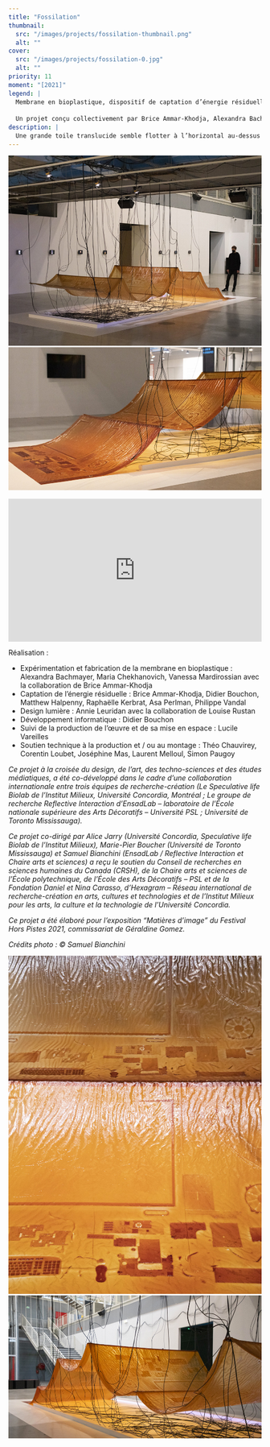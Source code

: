 ```yaml
---
title: "Fossilation"
thumbnail:
  src: "/images/projects/fossilation-thumbnail.png"
  alt: ""
cover:
  src: "/images/projects/fossilation-0.jpg"
  alt: ""
priority: 11
moment: "[2021]"
legend: |
  Membrane en bioplastique, dispositif de captation d’énergie résiduelle du bâtiment en interaction avec la lumière.

  Un projet conçu collectivement par Brice Ammar-Khodja, Alexandra Bachmayer, Samuel Bianchini, Marie-Pier Boucher, Didier Bouchon, Maria Chekhanovich, Matthew Halpenny, Alice Jarry, Raphaëlle Kerbrat, Annie Leuridan, Vanessa Mardirossian, Asa Perlman, Philippe Vandal, Lucile Vareilles."
description: |
  Une grande toile translucide semble flotter à l’horizontal au-dessus du sol. Sa couleur vive est légèrement animée par les lumières fluctuantes qui la traversent. De nombreux câbles sortent du dessous de cette vaste membrane voire directement de celle-ci ; ils se déploient vers les plafonds comme s’ils cherchaient à s’y accrocher. Cette surface est constituée d’un bioplastique dont l’épaisseur variable produit un motif, une image, des images. Cette longue bande souple s’apparente en effet à une pellicule laissant apparaître quelques photogrammes successifs. Plutôt que d’être l’effet d’une prise de vue, ces quasi-images proviennent d’une lente prise de forme : une empreinte forme l’image, l’empreinte d’un dispositif électronique actuel d’affichage. Tel le fossile de notre époque, la contre-forme de l’ensemble des composants mis à nus (écran plat, câbles, ordinateur et ses périphériques) est imprimée dans la matière. Mais, image après image, cette empreinte disparaît comme la maquette d’une mine à ciel ouvert progressivement ensevelie. Le processus de prise de forme ou de “déprise” de forme est ainsi figuré par le séquençage même : c’est la même image qui est représentée, mais qui, photogramme après photogramme, se fond littéralement dans son support, tel un fondu vidéo, matériel cette fois. Et si cette pellicule ne défile pas devant un projecteur, un rétroéclairage vient animer ses motifs : la lumière est instable, ses vibrations et autres variations rendent compte d’interférences provenant de la captation d’énergies résiduelles du lieu d’exposition. La membrane est non seulement suspendue au bâtiment, elle est aussi connectée avec celui-ci, via un grand nombre de capteurs déployés, avec leurs câbles visibles et pendants, tels des tentacules à la recherche de nourriture, d’énergie. Ainsi, les tuyaux et autres câbles colorés qui signent l’architecture du Centre Pompidou se voient-ils investis par ces capteurs qui convertissent en électricité différents flux et activités du bâtiment. L’ensemble constitue un dispositif en prise directe avec le lieu, configurant un éco-système où l’image, loin d’être immatérielle, est composée et compose avec différentes dimensions propres à cette situation. L’image n’est plus le simple reflet d’une réalité passée ; répondant à une forme d’archéologie des médias prospective, elle s’expose au présent comme l’empreinte matérielle située d’un futur antérieur.
---
```


![](/images/projects/fossilation-1.jpg)
![](/images/projects/fossilation-2.jpg)

<div style="padding:56.25% 0 0 0;position:relative;"><iframe src="https://player.vimeo.com/video/537887403?h=59f4d2ae1c&title=0&byline=0&portrait=0" style="position:absolute;top:0;left:0;width:100%;height:100%;" frameborder="0" allow="autoplay; fullscreen; picture-in-picture" allowfullscreen></iframe></div><script src="https://player.vimeo.com/api/player.js"></script>

Réalisation :

- Expérimentation et fabrication de la membrane en bioplastique : Alexandra Bachmayer, Maria Chekhanovich, Vanessa Mardirossian avec la collaboration de Brice Ammar-Khodja
- Captation de l’énergie résiduelle : Brice Ammar-Khodja, Didier Bouchon, Matthew Halpenny, Raphaëlle Kerbrat, Asa Perlman, Philippe Vandal
- Design lumière : Annie Leuridan avec la collaboration de Louise Rustan
- Développement informatique : Didier Bouchon
- Suivi de la production de l’œuvre et de sa mise en espace : Lucile Vareilles
- Soutien technique à la production et / ou au montage : Théo Chauvirey, Corentin Loubet, Joséphine Mas, Laurent Melloul, Simon Paugoy

_Ce projet à la croisée du design, de l’art, des techno-sciences et des études médiatiques, a été co-développé dans le cadre d’une collaboration internationale entre trois équipes de recherche-création (Le Speculative life Biolab de l’Institut Milieux, Université Concordia, Montréal ; Le groupe de recherche Reflective Interaction d’EnsadLab – laboratoire de l’École nationale supérieure des Arts Décoratifs – Université PSL ; Université de Toronto Mississauga)._

_Ce projet co-dirigé par Alice Jarry (Université Concordia, Speculative life Biolab de l’Institut Milieux), Marie-Pier Boucher (Université de Toronto Mississauga) et Samuel Bianchini (EnsadLab / Reflective Interaction et Chaire arts et sciences) a reçu le soutien du Conseil de recherches en sciences humaines du Canada (CRSH), de la Chaire arts et sciences de l’École polytechnique, de l’École des Arts Décoratifs – PSL et de la Fondation Daniel et Nina Carasso, d’Hexagram – Réseau international de recherche-création en arts, cultures et technologies et de l’Institut Milieux pour les arts, la culture et la technologie de l’Université Concordia._

_Ce projet a été élaboré pour l’exposition “Matières d’image” du Festival Hors Pistes 2021, commissariat de Géraldine Gomez._

_Crédits photo : © Samuel Bianchini_

![](/images/projects/fossilation-3.jpg)
![](/images/projects/fossilation-4.jpg)
